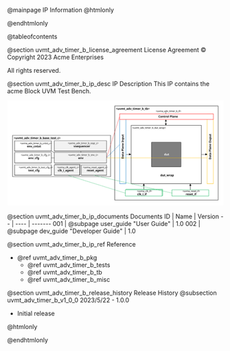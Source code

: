 @mainpage IP Information
@htmlonly
<div class="autonumbering">
@endhtmlonly


@tableofcontents


@section uvmt_adv_timer_b_license_agreement License Agreement
© Copyright 2023 Acme Enterprises

All rights reserved.


@section uvmt_adv_timer_b_ip_desc IP Description
This IP contains the acme  Block UVM Test Bench.

![ Block UVM Test Bench Block Diagram](tb_block_diagram.svg)


@section uvmt_adv_timer_b_ip_documents Documents
ID | Name | Version
-- | ---- | -------
001 | @subpage user_guide "User Guide" | 1.0
002 | @subpage dev_guide "Developer Guide" | 1.0


@section uvmt_adv_timer_b_ip_ref Reference
 * @ref uvmt_adv_timer_b_pkg
   * @ref uvmt_adv_timer_b_tests
   * @ref uvmt_adv_timer_b_tb
   * @ref uvmt_adv_timer_b_misc


@section uvmt_adv_timer_b_release_history Release History
@subsection uvmt_adv_timer_b_v1_0_0 2023/5/22 - 1.0.0
- Initial release


@htmlonly
</div>
@endhtmlonly